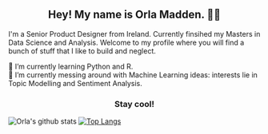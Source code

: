 <h2 align="center">Hey! My name is Orla Madden. 👋🤓</h2>
<p>I'm a Senior Product Designer from Ireland. Currently finsihed my Masters in Data Science and Analysis. Welcome to my profile where you will find a bunch of stuff that I like to build and neglect.</p>

🌱 I’m currently learning Python and R.  
🔭 I’m currently messing around with Machine Learning ideas: interests lie in Topic Modelling and Sentiment Analysis.

<h3 align="center">Stay cool!</h3>

![Orla's github stats](https://github-readme-stats.vercel.app/api?username=orlamadden&show_icons=true&theme=slateorange) [![Top Langs](https://github-readme-stats.vercel.app/api/top-langs/?username=orlamadden&layout=compact&theme=slateorange)](https://github.com/orlamadden/github-readme-stats)

<!--
**orlamadden/orlamadden** is a ✨ _special_ ✨ repository because its `README.md` (this file) appears on your GitHub profile.

Here are some ideas to get you started:

- 🔭 I’m currently working on ...
- 🌱 I’m currently learning ...
- 👯 I’m looking to collaborate on ...
- 🤔 I’m looking for help with ...
- 💬 Ask me about ...
- 📫 How to reach me: ...
- 😄 Pronouns: ...
- ⚡ Fun fact: ...
-->
